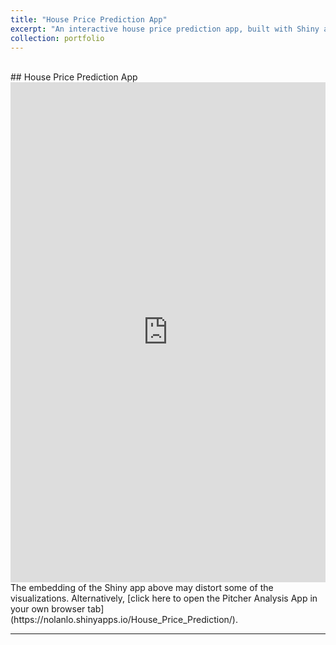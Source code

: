 ```yaml
---
title: "House Price Prediction App"
excerpt: "An interactive house price prediction app, built with Shiny and powered by XGBoost, allows users to input property details and receive real-time price predictions."
collection: portfolio
---
```

<br>
## House Price Prediction App

<iframe src="https://nolanlo.shinyapps.io/House_Price_Prediction/" width="100%" height="800" style="max-width: 1200px; margin: 0 auto; display: block;" frameborder="0"></iframe>
The embedding of the Shiny app above may distort some of the visualizations. Alternatively, [click here to open the Pitcher Analysis App in your own browser tab](https://nolanlo.shinyapps.io/House_Price_Prediction/).

---
